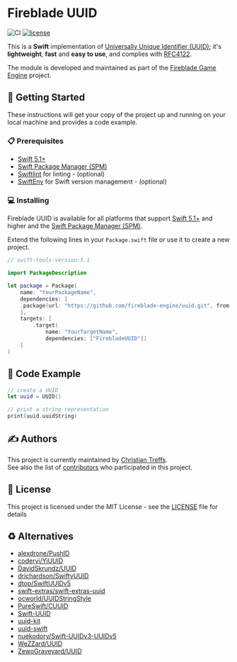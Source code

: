 # Fireblade UUID

![CI](https://github.com/fireblade-engine/uuid/workflows/CI/badge.svg)
[![license](https://img.shields.io/badge/license-MIT-brightgreen.svg)](LICENSE)

This is a **Swift** implementation of [Universally Unique Identifier (UUID)](https://en.wikipedia.org/wiki/Universally_unique_identifier); it's **lightweight**, **fast** and **easy to use**, and complies with [RFC4122](https://tools.ietf.org/html/rfc4122).

The module is developed and maintained as part of the [Fireblade Game Engine](https://github.com/fireblade-engine) project.


## 🚀 Getting Started

These instructions will get your copy of the project up and running on your local machine and provides a code example.

### 📋 Prerequisites

* [Swift 5.1+](https://swift.org/)
* [Swift Package Manager (SPM)](https://github.com/apple/swift-package-manager)
* [Swiftlint](https://github.com/realm/SwiftLint) for linting - (optional)
* [SwiftEnv](https://swiftenv.fuller.li/) for Swift version management - (optional)

### 💻 Installing

Fireblade UUID is available for all platforms that support [Swift 5.1+](https://swift.org/) and higher and the [Swift Package Manager (SPM)](https://github.com/apple/swift-package-manager).

Extend the following lines in your `Package.swift` file or use it to create a new project.

```swift
// swift-tools-version:5.1

import PackageDescription

let package = Package(
    name: "YourPackageName",
    dependencies: [
    .package(url: "https://github.com/fireblade-engine/uuid.git", from: "1.1.0")
    ],
    targets: [
        .target(
            name: "YourTargetName",
            dependencies: ["FirebladeUUID"])
    ]
)

```

## 📝 Code Example

```swift
// create a UUID
let uuid = UUID()

// print a string representation
print(uuid.uuidString)

```

## ✍️ Authors

This project is currently maintained by [Christian Treffs](https://github.com/ctreffs).   
See also the list of [contributors](https://github.com/fireblade-engine/uuid/contributors) who participated in this project.

## 🔏 License

This project is licensed under the MIT License - see the [LICENSE](LICENSE) file for details


## ♻ Alternatives

- [alexdrone/PushID](https://github.com/alexdrone/PushID)
- [coderyi/YiUUID](https://github.com/coderyi/YiUUID)
- [DavidSkrundz/UUID](https://github.com/DavidSkrundz/UUID)
- [drichardson/SwiftyUUID](https://github.com/drichardson/SwiftyUUID)
- [dtop/SwiftUUIDv5](https://github.com/dtop/SwiftUUIDv5)
- [swift-extras/swift-extras-uuid](https://github.com/swift-extras/swift-extras-uuid)
- [ocworld/UUIDStringStyle](https://github.com/ocworld/UUIDStringStyle)
- [PureSwift/CUUID](https://github.com/PureSwift/CUUID)
- [Swift-UUID](https://github.com/x43x61x69/Swift-UUID)
- [uuid-kit](https://github.com/baarde/uuid-kit)
- [uuid-swift](https://github.com/jrikhof/short-uuid-swift)
- [nuekodory/Swift-UUIDv3-UUIDv5](https://github.com/nuekodory/Swift-UUIDv3-UUIDv5)
- [WeZZard/UUID](https://github.com/WeZZard/UUID)
- [ZewoGraveyard/UUID](https://github.com/ZewoGraveyard/UUID)
